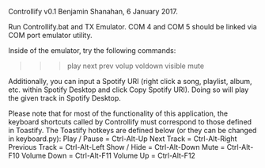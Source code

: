 Controllify v0.1
Benjamin Shanahan, 6 January 2017.

Run Controllify.bat and TX Emulator. COM 4 and COM 5 should be linked via COM port emulator utility.

Inside of the emulator, try the following commands:
>>> play
>>> next
>>> prev
>>> volup
>>> voldown
>>> visible
>>> mute

Additionally, you can input a Spotify URI (right click a song, playlist, album, etc. within
Spotify Desktop and click Copy Spotify URI). Doing so will play the given track in Spotify 
Desktop.

Please note that for most of the functionality of this application, the keyboard shortcuts
called by Controllify must correspond to those defined in Toastify. The Toastify hotkeys are
defined below (or they can be changed in keyboard.py):
    Play / Pause     =     Ctrl-Alt-Up
    Next Track       =     Ctrl-Alt-Right
    Previous Track   =     Ctrl-Alt-Left
    Show / Hide      =     Ctrl-Alt-Down
    Mute             =     Ctrl-Alt-F10
    Volume Down      =     Ctrl-Alt-F11
    Volume Up        =     Ctrl-Alt-F12